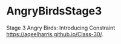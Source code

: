 # AngryBirdsStage3
Stage 3 Angry Birds: Introducing Constraint
 https://aqeelharris.github.io/Class-30/.
 
